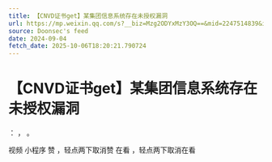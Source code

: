 ```yaml
---
title: 【CNVD证书get】某集团信息系统存在未授权漏洞
url: https://mp.weixin.qq.com/s?__biz=Mzg2ODYxMzY3OQ==&mid=2247514839&idx=1&sn=5da207a82544f6ace7596001e395d30f
source: Doonsec's feed
date: 2024-09-04
fetch_date: 2025-10-06T18:20:21.790724
---
```


# 【CNVD证书get】某集团信息系统存在未授权漏洞

：
，
。

视频
小程序
赞
，轻点两下取消赞
在看
，轻点两下取消在看